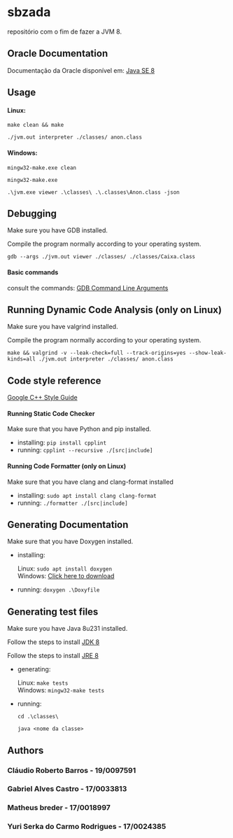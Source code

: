 # sbzada

repositório com o fim de fazer a JVM 8.

## Oracle Documentation

Documentação da Oracle disponível em: [Java SE 8](https://docs.oracle.com/javase/specs/jvms/se8/html/index.html)

## Usage

#### Linux:
`make clean && make`

`./jvm.out interpreter ./classes/ anon.class`

#### Windows:
`mingw32-make.exe clean`

`mingw32-make.exe`

`.\jvm.exe viewer .\classes\ .\.classes\Anon.class -json`

## Debugging

Make sure you have GDB installed.

Compile the program normally according to your operating system.

`gdb --args ./jvm.out viewer ./classes/ ./classes/Caixa.class`

#### Basic commands
consult the commands: [GDB Command Line Arguments](http://www.yolinux.com/TUTORIALS/GDB-Commands.html)
 

## Running Dynamic Code Analysis (only on Linux)

Make sure you have valgrind installed.

Compile the program normally according to your operating system.

```make && valgrind -v --leak-check=full --track-origins=yes --show-leak-kinds=all ./jvm.out interpreter ./classes/ anon.class```

## Code style reference
[Google C++ Style Guide](https://google.github.io/styleguide/cppguide.html)

#### Running Static Code Checker
Make sure that you have Python and pip installed.

- installing: `pip install cpplint`
- running: `cpplint --recursive ./[src|include]`

#### Running Code Formatter (only on Linux)
Make sure that you have clang and clang-format installed

- installing: `sudo apt install clang clang-format`
- running: `./formatter ./[src|include]`

## Generating Documentation
Make sure that you have Doxygen installed.

- installing:

   Linux: `sudo apt install doxygen`<br/>
   Windows: [Click here to download](http://doxygen.nl/files/doxygen-1.8.16-setup.exe)

- running: `doxygen .\Doxyfile`

## Generating test files
Make sure you have Java 8u231 installed.

Follow the steps to install [JDK 8](https://www.oracle.com/technetwork/java/javase/downloads/jdk8-downloads-2133151.html)

Follow the steps to install [JRE 8](https://www.oracle.com/technetwork/pt/java/javase/downloads/jre8-downloads-2133155.html)

- generating:

   Linux: `make tests`<br/>
   Windows: `mingw32-make tests`

- running:

   `cd .\classes\`

   `java <nome da classe>`

## Authors

### Cláudio Roberto Barros - 19/0097591
### Gabriel Alves Castro - 17/0033813
### Matheus breder - 17/0018997
### Yuri Serka do Carmo Rodrigues - 17/0024385